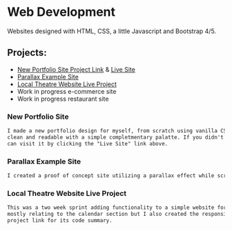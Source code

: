 # Web Development

Websites designed with HTML, CSS, a little Javascript and Bootstrap 4/5.

## Projects:

* [New Portfolio Site Project Link](https://github.com/bbtk421/non-school-projects/tree/master/htmlcssjs/newportfolio) & [Live Site](http://www.codingbybrian.com)
* [Parallax Example Site](https://github.com/bbtk421/non-school-projects/tree/master/htmlcssjs/parallax)
* [Local Theatre Website Live Project](https://github.com/bbtk421/liveprojects/tree/main/csharpliveproject)
* Work in progress e-commerce site
* Work in progress restaurant site


### New Portfolio Site

```html
I made a new portfolio design for myself, from scratch using vanilla CSS. Design wise I decided to go more
clean and readable with a simple completmentary palatte. If you didn't arrive here from my site then you 
can visit it by clicking the "Live Site" link above.
```

### Parallax Example Site

```html
I created a proof of concept site utilizing a parallax effect while scrollling using Bootstrap 4.6.
```

### Local Theatre Website Live Project

```html
This was a two week sprint adding functionality to a simple website for a local theater. My work was 
mostly relating to the calendar section but I also created the responsive nav menu. Please click the 
project link for its code summary.
```

